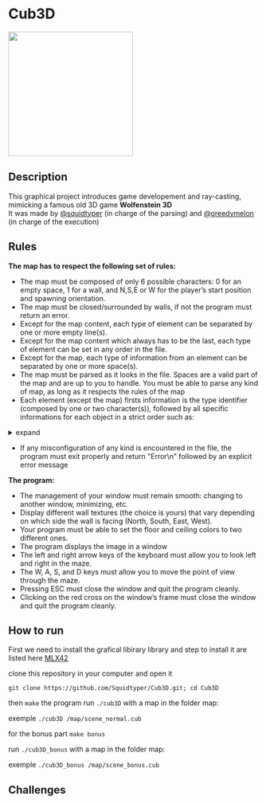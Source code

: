 # Cub3D
<img src="https://github.com/Squidtyper/Cub3D/blob/Norme/cub3Dshow.gif" width="250" height="250"/><br>
## **Description**
This graphical project introduces game developement and ray-casting, mimicking a famous old 3D game **Wolfenstein 3D**<br>
It was made by [@squidtyper](https://github.com/squidtyper/squidtyper) (in charge of the parsing) and [@greedymelon](https://github.com/greedymelon) (in charge of the execution)<br>

## **Rules**
**The map has to respect the following set of rules:**
- The map must be composed of only 6 possible characters: 0 for an empty space,
1 for a wall, and N,S,E or W for the player’s start position and spawning
orientation.
- The map must be closed/surrounded by walls, if not the program must return
an error.
- Except for the map content, each type of element can be separated by one or
more empty line(s).
- Except for the map content which always has to be the last, each type of
element can be set in any order in the file.
- Except for the map, each type of information from an element can be separated
by one or more space(s).
- The map must be parsed as it looks in the file. Spaces are a valid part of the
map and are up to you to handle. You must be able to parse any kind of map,
as long as it respects the rules of the map
- Each element (except the map) firsts information is the type identifier (composed by one or two character(s)), 
followed by all specific informations for each object in a strict order such as:
<details>
             <summary>expand</summary>
∗ *North texture:*<br>
NO ./path_to_the_north_texture<br>
· identifier: NO<br>
· path to the north texure<br>
∗ *South texture:*<br>
SO ./path_to_the_south_texture<br>
· identifier: SO<br>
· path to the south texure<br>
∗ *West texture:*<br>
WE ./path_to_the_west_texture<br>
· identifier: WE<br>
· path to the west texure<br>
∗ *East texture:*<br>
EA ./path_to_the_east_texture<br>
· identifier: EA<br>
· path to the east texure<br>
∗ *Floor color:*<br>
F 220,100,0<br>
· identifier: F<br>
· R,G,B colors in range [0,255]: 0, 255, 255<br>
∗ *Ceiling color:*<br>
C 225,30,0<br>
· identifier: C<br>
· R,G,B colors in range [0,255]: 0, 255, 255<br>
</details>

- If any misconfiguration of any kind is encountered in the file, the program
must exit properly and return "Error\n" followed by an explicit error message

**The program:**<br>
- The management of your window must remain smooth: changing to another window, minimizing, etc.
- Display different wall textures (the choice is yours) that vary depending on which
side the wall is facing (North, South, East, West).
- Your program must be able to set the floor and ceiling colors to two different ones.
- The program displays the image in a window
- The left and right arrow keys of the keyboard must allow you to look left and
right in the maze.
- The W, A, S, and D keys must allow you to move the point of view through
the maze.
- Pressing ESC must close the window and quit the program cleanly.
- Clicking on the red cross on the window’s frame must close the window and
quit the program cleanly.

## **How to run**
First we need to install the grafical libirary
library and step to install it are listed here 
[MLX42](https://github.com/codam-coding-college/MLX42)

clone this repository in your computer and open it
```
git clone https://github.com/Squidtyper/Cub3D.git; cd Cub3D
```
then ```make``` the program
run
```./cub3D``` with a map in the folder map:

exemple
```./cub3D /map/scene_normal.cub```

for the bonus part
```make bonus```

run
```./cub3D_bonus``` with a map in the folder map:

exemple
```./cub3D_bonus /map/scene_bonus.cub```

## **Challenges**
